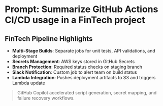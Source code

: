 # Prompt: Summarize GitHub Actions CI/CD usage in a FinTech project

## FinTech Pipeline Highlights

- **Multi-Stage Builds**: Separate jobs for unit tests, API validations, and deployment
- **Secrets Management**: AWS keys stored in GitHub Secrets
- **Branch Protection**: Required status checks on staging branch
- **Slack Notification**: Custom job to alert team on build status
- **Lambda Integration**: Pushes deployment artifacts to S3 and triggers Lambda update

> GitHub Copilot accelerated script generation, secret mapping, and failure recovery workflows.
